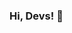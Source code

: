 ### Hi, Devs! 👋

<!--
**jeffeson-silva/jeffeson-silva** é um repositório ✨ _especial_ ✨ porque meu `README.md` (este arquivo) aparece no meu perfil do GitHub.


- 🔭 Atualmente sou estudante de Desenvolvimento de Sistemas com foco no Backend
- 🌱 Estou aprendendo JavaScript
- 👯 Estou à disposição pra ajudar à quem precisa e disseminar conhecimento tecnológico
- 🤔 Busco ajuda atualmente na área de frontend
- 💬 Pergunte-me sobre PHP e MYSQL
- 📫 Como me achar: no Instagram: @jeffdiogo e na Comunidade Code
- ⚡ Frase motivadora: "Uma grande caminhada começa com o primeiro passo"
-->
